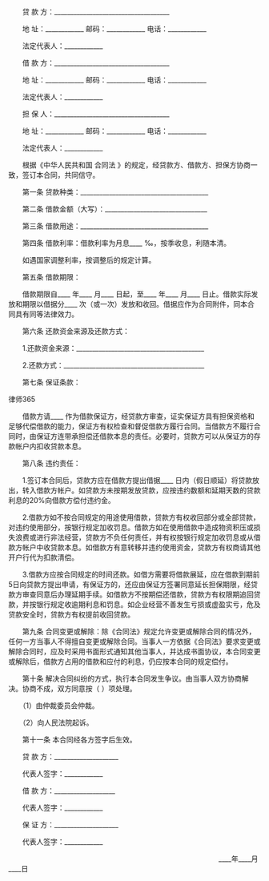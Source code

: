 
 　　贷 款 方：____________________________________
 
 　　地 址：____________ 邮码：____________ 电话：____________
 
 　　法定代表人：____________
 
 　　借 款 方：____________________________________
 
 　　地 址：____________ 邮码：____________ 电话：____________
 
 　　法定代表人：____________
 
 　　担 保 人：____________________________________
 
 　　地 址：____________ 邮码：____________ 电话：____________
 
 　　法定代表人：____________
 
 　　根据《中华人民共和国
合同法
》的规定，经贷款方、借款方、担保方协商一致，签订本合同，共同信守。
 
 　　第一条 贷款种类：________________________________________
 
 　　第二条 借款金额（大写）：________________________________
 
 　　第三条 借款用途：________________________________________
 
 　　第四条 借款利率：借款利率为月息____ ‰，按季收息，利随本清。
 
 　　如遇国家调整利率，按调整后的规定计算。
 
 　　第五条 借款期限：
 
 　　借款期限自____ 年____ 月____ 日起，至____ 年____ 月____ 日止。借款实际发放和期限以借据分____ 次（或一次）发放和收回。借据应作为合同附件，同本合同具有同等法律效力。
 
 　　第六条 还款资金来源及还款方式：
 
 　　1.还款资金来源：________________________________________
 
 　　2.还款方式：____________________________________________
 
 　　第七条 保证条款：
 




 
律师365






 　　借款方请____ 作为借款保证方，经贷款方审查，证实保证方具有担保资格和足够代偿借款的能力，保证方有权检查和督促借款方履行合同。当借款方不履行合同时，由保证方连带承担偿还借款本息的责任。必要时，贷款方可以从保证方的存款帐户内扣收贷款本息。

 

 　　第八条 违约责任：

 

 　　1.签订本合同后，贷款方应在借款方提出借据____ 日内（假日顺延）将贷款放出，转入借款方帐户。如贷款方未按期发放贷款，应按违约数额和延期天数的贷款利息的20%向借款方偿付违约金。

 

 　　2.借款方如不按合同规定的用途使用借款，贷款方有权收回部分或全部贷款，对违约使用部分，按银行规定加收罚息。借款方如在使用借款中造成物资积压或损失浪费或进行非法经营，贷款方不负任何责任，并有权按银行规定加收罚息或从借款方帐户中收贷款本息。如借款方有意转移并违约使用资金，贷款方有权商请其他开户行代为扣款清偿。

 

 　　3.借款方应按合同规定的时间还款。如借方需要将借款展延，应在借款到期前5日向贷款方提出申请，有保证方的，还应由保证方签署同意延长担保期限，经贷款方审查同意后办理延期手续。如借款方不按期偿还借款，贷款方有权限期追回贷款，并按银行规定收逾期利息和罚息。如企业经营不善发生亏损或虚盈实亏，危及贷款安全时，贷款方有权提前收回贷款。

 

 　　第九条 合同变更或解除：除《合同法》规定允许变更或解除合同的情况外，任何一方当事人不得擅自变更或解除合同。当事人一方依据《合同法》要求变更或解除合同时，应及时采用书面形式通知其他当事人，并达成书面协议，本合同变更或解除后，借款方占用的借款和应付的利息，仍应按本合同的规定偿付。

 

 　　第十条 解决合同纠纷的方式，执行本合同发生争议。由当事人双方协商解决。协商不成，双方同意按（ ）项处理。

 

 　　（1）由仲裁委员会仲裁。

 

 　　（2）向人民法院起诉。

 

 　　第十一条 本合同经各方签字后生效。

 

 

 

 　　贷 款 方：____________________

 

 　　代表人签字：____________

 

 

 　　借 款 方：___________________

 

 　　代表人签字：____________

 

 

 　　保 证 方：____________________

 

 　　代表人签字：____________

 

 　　　　　　　　　　　　　　　　　　　　　　　　　　　　　　____年____月____日

 


 

 
 
 
 
 
  


  
 

  


  


  
 
 
 
 

